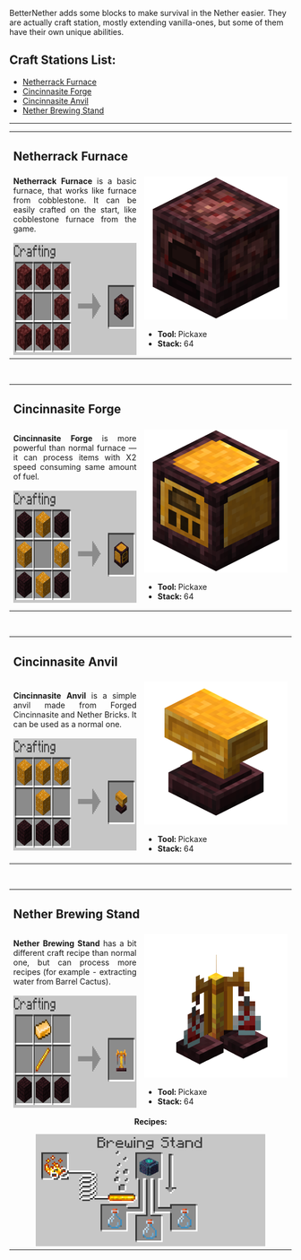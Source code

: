 BetterNether adds some blocks to make survival in the Nether easier. They are actually craft station, mostly extending vanilla-ones, but some of them have their own unique abilities.

## Craft Stations List:
- [Netherrack Furnace](#netherrack-furnace)
- [Cincinnasite Forge](#cincinnasite-forge)
- [Cincinnasite Anvil](#cincinnasite-anvil)
- [Nether Brewing Stand](#nether-brewing-stand)

***

<table width="100%">
	<tr>
		<td colspan="2"><h2>Netherrack Furnace</h2></td>
	</tr>
	<tr>
		<td>
			<div align="justify">
				<b>Netherrack Furnace</b> is a basic furnace, that works like furnace from cobblestone. It can be easily crafted on the start, like cobblestone furnace from the game.
			</div>
			<br>
			<div align="center">
				<img src="./recipes/recipe_netherrack_furnace.png" height="200">
			</div>
		</td>
		<td width="256">
			<img src="./images/netherrack_furnace.png">
			<br>
			<ul>
				<li><b>Tool:</b> Pickaxe</li>
				<li><b>Stack:</b> 64</li>
			</ul>
		</td>
	</tr>
</table>
<br>

<table width="100%">
	<tr>
		<td colspan="2"><h2>Cincinnasite Forge</h2></td>
	</tr>
	<tr>
		<td>
			<div align="justify">
				<b>Cincinnasite Forge</b> is more powerful than normal furnace — it can process items with X2 speed consuming same amount of fuel.
			</div>
			<br>
			<div align="center">
				<img src="./recipes/recipe_cincinnasite_forge.png" height="200">
			</div>
		</td>
		<td width="256">
			<img src="./images/cincinnasite_forge.png">
			<br>
			<ul>
				<li><b>Tool:</b> Pickaxe</li>
				<li><b>Stack:</b> 64</li>
			</ul>
		</td>
	</tr>
</table>
<br>

<table width="100%">
	<tr>
		<td colspan="2"><h2>Cincinnasite Anvil</h2></td>
	</tr>
	<tr>
		<td>
			<div align="justify">
				<b>Cincinnasite Anvil</b> is a simple anvil made from Forged Cincinnasite and Nether Bricks. It can be used as a normal one.
			</div>
			<br>
			<div align="center">
				<img src="./recipes/recipe_cincinnasite_anvil.png" height="200">
			</div>
		</td>
		<td width="256">
			<img src="./images/cincinnasite_anvil.png">
			<br>
			<ul>
				<li><b>Tool:</b> Pickaxe</li>
				<li><b>Stack:</b> 64</li>
			</ul>
		</td>
	</tr>
</table>
<br>

<table width="100%">
	<tr>
		<td colspan="2"><h2>Nether Brewing Stand</h2></td>
	</tr>
	<tr>
		<td>
			<div align="justify">
				<b>Nether Brewing Stand</b> has a bit different craft recipe than normal one, but can process more recipes (for example - extracting water from Barrel Cactus).
			</div>
			<br>
			<div align="center">
				<img src="./recipes/recipe_nether_brewing_stand.png" height="200">
			</div>
		</td>
		<td width="256">
			<img src="./images/nether_brewing_stand.png">
			<br>
			<ul>
				<li><b>Tool:</b> Pickaxe</li>
				<li><b>Stack:</b> 64</li>
			</ul>
		</td>
	</tr>
	<tr>
		<td colspan="2">
			<div align="center"><b>Recipes:</b></div>
			<p></p>
			<div align="center">
				<img src="./recipes/brewing_water.gif" height="200">
			</div>
		</td>
	</tr>
</table>
<br>